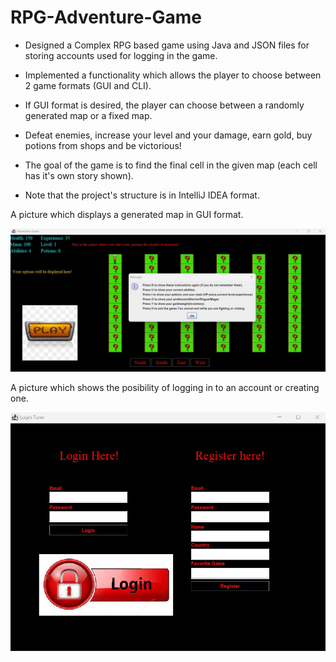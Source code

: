 # RPG-Adventure-Game
- Designed a Complex RPG based game using Java and JSON files for storing accounts used for logging in the game.

- Implemented a functionality which allows the player to choose between 2 game formats (GUI and CLI).

- If GUI format is desired, the player can choose between a randomly generated map or a fixed map.

- Defeat enemies, increase your level and your damage, earn gold, buy potions from shops and be victorious!

- The goal of the game is to find the final cell in the given map (each cell has it's own story shown).

- Note that the project's structure is in IntelliJ IDEA format.

A picture which displays a generated map in GUI format.

![My Image](RPG_GUI.jpg)

A picture which shows the posibility of logging in to an account or creating one.

![My Image](RPG_log_in.jpg)
